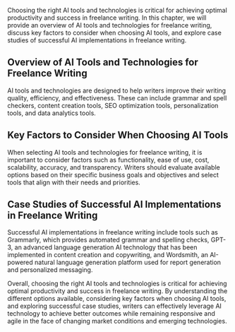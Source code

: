

Choosing the right AI tools and technologies is critical for achieving optimal productivity and success in freelance writing. In this chapter, we will provide an overview of AI tools and technologies for freelance writing, discuss key factors to consider when choosing AI tools, and explore case studies of successful AI implementations in freelance writing.

Overview of AI Tools and Technologies for Freelance Writing
-----------------------------------------------------------

AI tools and technologies are designed to help writers improve their writing quality, efficiency, and effectiveness. These can include grammar and spell checkers, content creation tools, SEO optimization tools, personalization tools, and data analytics tools.

Key Factors to Consider When Choosing AI Tools
----------------------------------------------

When selecting AI tools and technologies for freelance writing, it is important to consider factors such as functionality, ease of use, cost, scalability, accuracy, and transparency. Writers should evaluate available options based on their specific business goals and objectives and select tools that align with their needs and priorities.

Case Studies of Successful AI Implementations in Freelance Writing
------------------------------------------------------------------

Successful AI implementations in freelance writing include tools such as Grammarly, which provides automated grammar and spelling checks, GPT-3, an advanced language generation AI technology that has been implemented in content creation and copywriting, and Wordsmith, an AI-powered natural language generation platform used for report generation and personalized messaging.

Overall, choosing the right AI tools and technologies is critical for achieving optimal productivity and success in freelance writing. By understanding the different options available, considering key factors when choosing AI tools, and exploring successful case studies, writers can effectively leverage AI technology to achieve better outcomes while remaining responsive and agile in the face of changing market conditions and emerging technologies.
